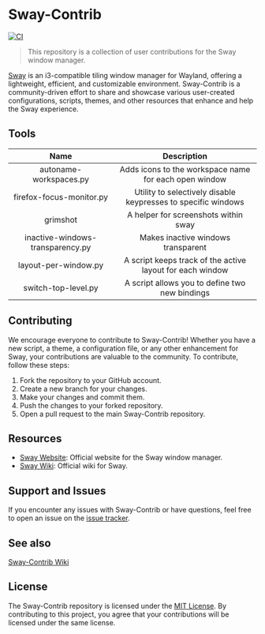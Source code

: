# Sway-Contrib
[![CI](https://github.com/OctopusET/sway-contrib/actions/workflows/ci.yaml/badge.svg)](https://github.com/OctopusET/sway-contrib/actions/workflows/ci.yaml)

> This repository is a collection of user contributions for the Sway window manager.

[Sway](https://github.com/swaywm/sway/) is an i3-compatible tiling window manager for Wayland, offering a lightweight, efficient, and customizable environment. Sway-Contrib is a community-driven effort to share and showcase various user-created configurations, scripts, themes, and other resources that enhance and help the Sway experience.

## Tools
| Name | Description |
| :---: | :---: |
| autoname-workspaces.py | Adds icons to the workspace name for each open window |
| firefox-focus-monitor.py | Utility to selectively disable keypresses to specific windows |
| grimshot | A helper for screenshots within sway |
| inactive-windows-transparency.py | Makes inactive windows transparent |
| layout-per-window.py | A script keeps track of the active layout for each window |
| switch-top-level.py | A script allows you to define two new bindings |


## Contributing

We encourage everyone to contribute to Sway-Contrib! Whether you have a new script, a theme, a configuration file, or any other enhancement for Sway, your contributions are valuable to the community. To contribute, follow these steps:

1. Fork the repository to your GitHub account.
2. Create a new branch for your changes.
3. Make your changes and commit them.
4. Push the changes to your forked repository.
5. Open a pull request to the main Sway-Contrib repository.
  
## Resources
  
- [Sway Website](https://swaywm.org/): Official website for the Sway window manager.
- [Sway Wiki](https://github.com/swaywm/sway/wiki): Official wiki for Sway.

## Support and Issues

If you encounter any issues with Sway-Contrib or have questions, feel free to open an issue on the [issue tracker](https://github.com/OctopusET/sway-contrib/issues).

## See also
[Sway-Contrib Wiki](https://github.com/OctopusET/sway-contrib/wiki)

## License

The Sway-Contrib repository is licensed under the [MIT License](LICENSE). By contributing to this project, you agree that your contributions will be licensed under the same license.

